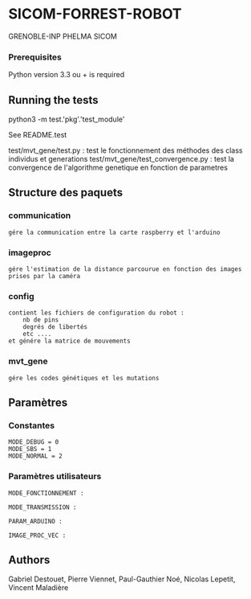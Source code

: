 
# SICOM-FORREST-ROBOT
GRENOBLE-INP PHELMA SICOM

### Prerequisites
Python version 3.3 ou + is required

## Running the tests

python3 -m test.'pkg'.'test_module'

See README.test

test/mvt_gene/test.py : test le fonctionnement des méthodes des class individus et generations
test/mvt_gene/test_convergence.py : test la convergence de l'algorithme genetique en fonction de parametres

## Structure des paquets
### communication
	gére la communication entre la carte raspberry et l'arduino
### imageproc
	gére l'estimation de la distance parcourue en fonction des images prises par la caméra
### config
	contient les fichiers de configuration du robot :
		nb de pins
		degrés de libertés
		etc ....
	et génére la matrice de mouvements
### mvt_gene
	gére les codes génétiques et les mutations

## Paramètres

### Constantes

	MODE_DEBUG = 0
	MODE_SBS = 1
	MODE_NORMAL = 2

### Paramètres utilisateurs

	MODE_FONCTIONNEMENT :

	MODE_TRANSMISSION :

	PARAM_ARDUINO :

	IMAGE_PROC_VEC :


## Authors

Gabriel Destouet,
Pierre Viennet,
Paul-Gauthier Noé,
Nicolas Lepetit,
Vincent Maladière
